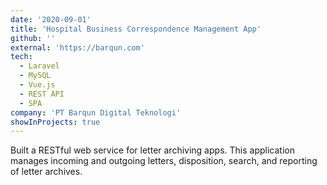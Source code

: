 ```yaml
---
date: '2020-09-01'
title: 'Hospital Business Correspondence Management App'
github: ''
external: 'https://barqun.com'
tech:
  - Laravel
  - MySQL
  - Vue.js
  - REST API
  - SPA
company: 'PT Barqun Digital Teknologi'
showInProjects: true
---
```


Built a RESTful web service for letter archiving apps. This application manages incoming and outgoing letters, disposition, search, and reporting of letter archives.
